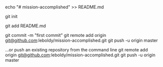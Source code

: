 echo "# mission-accomplished" >> README.md

git init

git add README.md

git commit -m "first commit"
git remote add origin git@github.com:leboldy/mission-accomplished.git
git push -u origin master

…or push an existing repository from the command line
 git remote add origin git@github.com:leboldy/mission-accomplished.git
git push -u origin master
